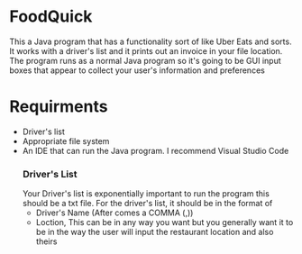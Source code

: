 # FoodQuick
This a Java program that has a functionality sort of like Uber Eats and sorts. It works with a driver's list and it prints out an invoice in your file location.
The program runs as a normal Java program so it's going to be GUI input boxes that appear to collect your user's information and preferences

# Requirments
* Driver's list
* Appropriate file system
* An IDE that can run the Java program. I recommend Visual Studio Code
  ### Driver's List
  Your Driver's list is exponentially important to run the program this should be a txt file.
  For the driver's list, it should be in the format of
  * Driver's Name (After comes a COMMA (,))
  * Loction, This can be in any way you want but you generally want it to be in the way the user will input the  restaurant location and also theirs
